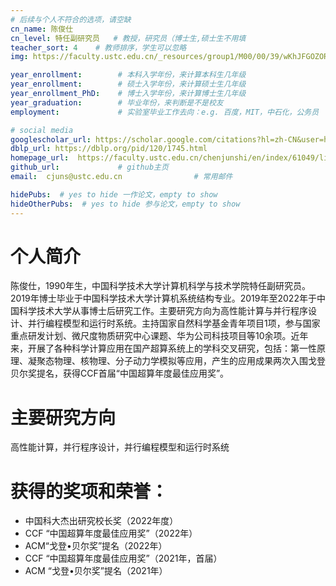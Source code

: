 ```yaml
---
# 后续与个人不符合的选项，请空缺
cn_name: 陈俊仕
cn_level: 特任副研究员   # 教授，研究员（博士生,硕士生不用填
teacher_sort: 4    # 教师排序，学生可以忽略
img: https://faculty.ustc.edu.cn/_resources/group1/M00/00/39/wKhJFGOZORiAeNt_AAFd_wXlSno238.png # 头像链接

year_enrollment:        # 本科入学年份，来计算本科生几年级
year_enrollment:        # 硕士入学年份，来计算硕士生几年级
year_enrollment_PhD:    # 博士入学年份，来计算博士生几年级
year_graduation:        # 毕业年份，来判断是不是校友
employment:             # 实验室毕业工作去向：e.g. 百度，MIT，中石化，公务员

# social media
googlescholar_url: https://scholar.google.com/citations?hl=zh-CN&user=hEADXbAAAAAJ         # googlescholar
dblp_url: https://dblp.org/pid/120/1745.html
homepage_url:  https://faculty.ustc.edu.cn/chenjunshi/en/index/61049/list/index.htm         # 个人博客
github_url:             # github主页
email:  cjuns@ustc.edu.cn                # 常用邮件

hidePubs:  # yes to hide 一作论文，empty to show
hideOtherPubs:  # yes to hide 参与论文，empty to show
---
```


# 个人简介

陈俊仕，1990年生，中国科学技术大学计算机科学与技术学院特任副研究员。2019年博士毕业于中国科学技术大学计算机系统结构专业。2019年至2022年于中国科学技术大学从事博士后研究工作。主要研究方向为高性能计算与并行程序设计、并行编程模型和运行时系统。主持国家自然科学基金青年项目1项，参与国家重点研发计划、微尺度物质研究中心课题、华为公司科技项目等10余项。近年来，开展了各种科学计算应用在国产超算系统上的学科交叉研究，包括：第一性原理、凝聚态物理、核物理、分子动力学模拟等应用，产生的应用成果两次入围戈登贝尔奖提名，获得CCF首届“中国超算年度最佳应用奖”。

# 主要研究方向

高性能计算，并行程序设计，并行编程模型和运行时系统

# 获得的奖项和荣誉：

- 中国科大杰出研究校长奖（2022年度）
- CCF “中国超算年度最佳应用奖”（2022年）
- ACM“戈登•贝尔奖”提名（2022年）
- CCF “中国超算年度最佳应用奖”（2021年，首届）
- ACM “戈登•贝尔奖”提名（2021年）


